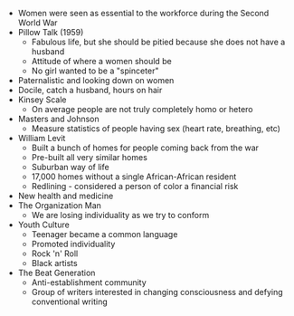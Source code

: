 - Women were seen as essential to the workforce during the Second World War
- Pillow Talk (1959)
	- Fabulous life, but she should be pitied because she does not have a husband
	- Attitude of where a women should be
	- No girl wanted to be a "spinceter"
- Paternalistic and looking down on women
- Docile, catch a husband, hours on hair
- Kinsey Scale
	- On average people are not truly completely homo or hetero
- Masters and Johnson
	- Measure statistics of people having sex (heart rate, breathing, etc)
- William Levit
	- Built a bunch of homes for people coming back from the war
	- Pre-built all very similar homes
	- Suburban way of life
	- 17,000 homes without a single African-African resident
	- Redlining - considered a person of color a financial risk
- New health and medicine
- The Organization Man
	- We are losing individuality as we try to conform
- Youth Culture
	- Teenager became a common language
	- Promoted individuality
	- Rock 'n' Roll
	- Black artists
- The Beat Generation
	- Anti-establishment community
	- Group of writers interested in changing consciousness and defying conventional writing